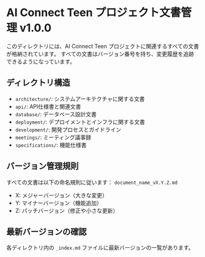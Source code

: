 # AI Connect Teen プロジェクト文書管理 v1.0.0

このディレクトリには、AI Connect Teen プロジェクトに関連するすべての文書が格納されています。
すべての文書はバージョン番号を持ち、変更履歴を追跡できるようになっています。

## ディレクトリ構造

- `architecture/`: システムアーキテクチャに関する文書
- `api/`: API仕様書と関連文書
- `database/`: データベース設計文書
- `deployment/`: デプロイメントとインフラに関する文書
- `development/`: 開発プロセスとガイドライン
- `meetings/`: ミーティング議事録
- `specifications/`: 機能仕様書

## バージョン管理規則

すべての文書は以下の命名規則に従います：
`document_name_vX.Y.Z.md`

- X: メジャーバージョン（大きな変更）
- Y: マイナーバージョン（機能追加）
- Z: パッチバージョン（修正や小さな更新）

## 最新バージョンの確認

各ディレクトリ内の `_index.md` ファイルに最新バージョンの一覧があります。
